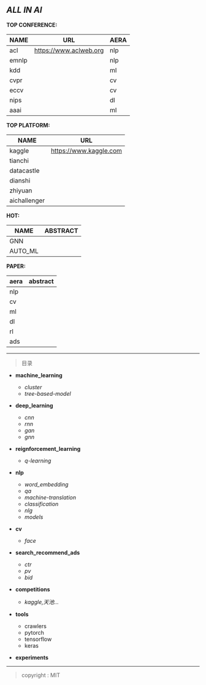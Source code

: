 ## *ALL IN AI*


**TOP CONFERENCE:**

| NAME | URL | AERA |
---|---|---
acl|https://www.aclweb.org|nlp
emnlp| |nlp
kdd| | ml
cvpr| | cv
eccv| | cv
nips| | dl
aaai| | ml

**TOP PLATFORM:**

NAME | URL
---|---
kaggle|https://www.kaggle.com
tianchi|
datacastle|
dianshi|
zhiyuan|
aichallenger|


**HOT:**

NAME|ABSTRACT
---|---
GNN|
AUTO_ML|

**PAPER:**

aera | abstract
---|---
nlp|
cv|
ml|
dl|
rl|
ads|



---


> 目录


- **machine_learning**
    - *cluster*
    - *tree-based-model*


- **deep_learning**
    - *cnn*
    - *rnn*
    - *gan*
    - *gnn*


- **reignforcement_learning**
    - *q-learning*


- **nlp**
    - *word_embedding*
    - *qa*
    - *machine-translation*
    - *classification*
    - *nlg*
    - *models*

- **cv**
    - *face*


- **search_recommend_ads**
    - *ctr*
    - *pv*
    - *bid*


- **competitions**
    - *kaggle,天池...*


- **tools**
    - crawlers
    - pytorch
    - tensorflow
    - keras


- **experiments**


---






> copyright : MIT


